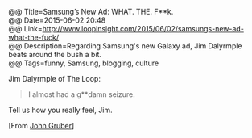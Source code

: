 @@ Title=Samsung’s New Ad: WHAT. THE. F**k.  
@@ Date=2015-06-02 20:48  
@@ Link=http://www.loopinsight.com/2015/06/02/samsungs-new-ad-what-the-fuck/    
@@ Description=Regarding Samsung's new Galaxy ad, Jim Dalyrmple beats around the bush a bit.  
@@ Tags=funny, Samsung, blogging, culture  

Jim Dalyrmple of The Loop:
>I almost had a g**damn seizure.

Tell us how you really feel, Jim.

[From [John Gruber](https://twitter.com/gruber/status/605915951561768960)]